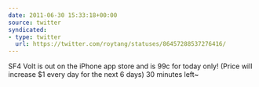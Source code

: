 ```yaml
---
date: 2011-06-30 15:33:18+00:00
source: twitter
syndicated:
- type: twitter
  url: https://twitter.com/roytang/statuses/86457288537276416/
---
```


SF4 Volt is out on the iPhone app store and is 99c for today only! (Price will increase $1 every day for the next 6 days) 30 minutes left~